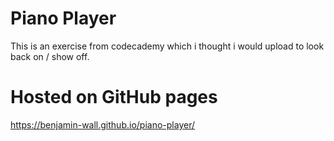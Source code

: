 # Piano Player

This is an exercise from codecademy which i thought i would upload to look back on / show off.

# Hosted on GitHub pages
https://benjamin-wall.github.io/piano-player/